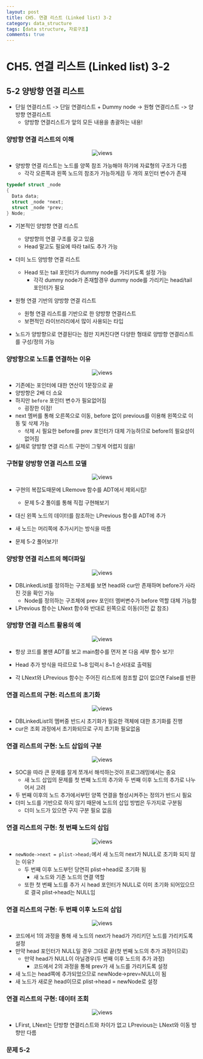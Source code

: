 ```yaml
---
layout: post
title: CH5. 연결 리스트 (Linked list) 3-2
category: data_structure
tags: [data structure, 자료구조]
comments: true
---
```


# CH5. 연결 리스트 (Linked list) 3-2

## 5-2 양방향 연결 리스트
- 단일 연결리스트 -> 단일 연결리스트 + Dummy node -> 원형 연결리스트 -> 양방향 연결리스트
  - 양방향 연결리스트가 앞의 모든 내용을 총괄하는 내용!

### 양방향 연결 리스트의 이해

<center>
<figure>
<img src="/assets/post_img/data_structure/2019-03-22-data_structure/fig1.jpg" alt="views">
<figcaption> </figcaption>
</figure>
</center>

- 양방향 연결 리스트는 노드를 양쪽 참조 가능해야 하기에 자료형의 구조가 다름
  - 각각 오른쪽과 왼쪽 노드의 참조가 가능하게끔 두 개의 포인터 변수가 존재

```c
typedef struct _node
{
  Data data;
  struct _node *next;
  struct _node *prev;
} Node;
```

- 기본적인 양방향 연결 리스트
  - 양방향의 연결 구조를 갖고 있음
  - Head 말고도 필요에 따라 tail도 추가 가능
- 더미 노드 양방향 연결 리스트
  - Head 또는 tail 포인터가 dummy node를 가리키도록 설정 가능
    - 각각 dummy node가 존재할경우 dummy node를 가리키는 head/tail 포인터가 필요
- 원형 연결 기반의 양방향 연결 리스트
  - 원형 연결 리스트를 기반으로 한 양방향 연결리스트
  - 보편적인 라이브러리에서 많이 사용되는 타입

- 노드가 양방향으로 연결된다는 점만 지켜진다면 다양한 형태로 양방향 연결리스트를 구성/정의 가능

### 양방향으로 노드를 연결하는 이유

<center>
<figure>
<img src="/assets/post_img/data_structure/2019-03-22-data_structure/fig2.jpg" alt="views">
<figcaption> </figcaption>
</figure>
</center>

- 기존에는 포인터에 대한 연산이 1문장으로 끝
- 양방향은 2배 더 소요
- 하지만 `before` 포인터 변수가 필요없어짐
  - 굉장한 이점!
- next 멤버를 통해 오른쪽으로 이동, before 없이 previous를 이용해 왼쪽으로 이동 및 삭제 가능
  - 삭제 시 필요한 before를 prev 포인터가 대체 가능하므로 before의 필요성이 없어짐
- 실제로 양방향 연결 리스트 구현이 그렇게 어렵지 않음!

### 구현할 양방향 연결 리스트 모델

<center>
<figure>
<img src="/assets/post_img/data_structure/2019-03-22-data_structure/fig3.jpg" alt="views">
<figcaption> </figcaption>
</figure>
</center>

- 구현의 복잡도때문에 LRemove 함수를 ADT에서 제외시킴!
  - 문제 5-2 풀이를 통해 직접 구현해보기
- 대신 왼쪽 노드의 데이터를 참조하는 LPrevious 함수를 ADT에 추가
- 새 노드는 머리쪽에 추가시키는 방식을 따름

- 문제 5-2 풀어보기!

### 양방향 연결 리스트의 헤더파일

<center>
<figure>
<img src="/assets/post_img/data_structure/2019-03-22-data_structure/fig4.jpg" alt="views">
<figcaption> </figcaption>
</figure>
</center>

- DBLinkedList를 정의하는 구조체를 보면 head와 cur만 존재하며 before가 사라진 것을 확인 가능
  - Node를 정의하는 구조체에 prev 포인터 멤버변수가 before 역할 대체 가능함
- LPrevious 함수는 LNext 함수와 반대로 왼쪽으로 이동(이전 값 참조)

### 양방향 연결 리스트 활용의 예

<center>
<figure>
<img src="/assets/post_img/data_structure/2019-03-22-data_structure/fig5.jpg" alt="views">
<figcaption> </figcaption>
</figure>
</center>

- 항상 코드를 볼땐 ADT를 보고 main함수를 먼저 본 다음 세부 함수 보기!

- Head 추가 방식을 따르므로 1~8 입력시 8~1 순서대로 출력됨
- 각 LNext와 LPrevious 함수는 주어진 리스트에 참조할 값이 없으면 False를 반환

### 연결 리스트의 구현: 리스트의 초기화

<center>
<figure>
<img src="/assets/post_img/data_structure/2019-03-22-data_structure/fig6.jpg" alt="views">
<figcaption> </figcaption>
</figure>
</center>

- DBLinkedList의 멤버중 반드시 초기화가 필요한 객체에 대한 초기화를 진행
- cur은 조회 과정에서 초기화되므로 구지 초기화 필요없음

### 연결 리스트의 구현: 노드 삽입의 구분

<center>
<figure>
<img src="/assets/post_img/data_structure/2019-03-22-data_structure/fig7.jpg" alt="views">
<figcaption> </figcaption>
</figure>
</center>

- SOC을 따라 큰 문제를 잘게 쪼개서 해석하는것이 프로그래밍에서는 중요
  - 새 노드 삽입의 문제를 첫 번째 노드의 추가와 두 번째 이후 노드의 추가로 나누어서 고려
- 두 번째 이후의 노드 추가에서부턴 양쪽 연결을 형성시켜주는 정의가 반드시 필요
- 더미 노드를 기반으로 하지 않기 때문에 노드의 삽입 방법은 두가지로 구분됨
  - 더미 노드가 있으면 구지 구분 필요 없음

### 연결 리스트의 구현: 첫 번째 노드의 삽입

<center>
<figure>
<img src="/assets/post_img/data_structure/2019-03-22-data_structure/fig8.jpg" alt="views">
<figcaption> </figcaption>
</figure>
</center>

- `newNode->next = plist->head;`에서 새 노드의 next가 NULL로 초기화 되지 않는 이유?
  - 두 번째 이후 노드부턴 당연히 plist->head로 초기화 됨
    - 새 노드와 기존 노드의 연결 역할
  - 또한 첫 번째 노드를 추가 시 head 포인터가 NULL로 이미 초기화 되어있으므로 결국 plist->head는 NULL임

### 연결 리스트의 구현: 두 번째 이후 노드의 삽입

<center>
<figure>
<img src="/assets/post_img/data_structure/2019-03-22-data_structure/fig9.jpg" alt="views">
<figcaption> </figcaption>
</figure>
</center>

- 코드에서 1의 과정을 통해 새 노드의 next가 head가 가리키던 노드를 가리키도록 설정
- 만약 head 포인터가 NULL일 경우 그대로 끝(첫 번째 노드의 추가 과정이므로)
  - 만약 head가 NULL이 아닐경우(두 번째 이후 노드의 추가 과정)
    - 코드에서 2의 과정을 통해 prev가 새 노드를 가리키도록 설정
- 새 노드는 head쪽에 추가되었으므로 newNode->prev=NULL이 됨
- 새 노드가 새로운 head이므로 plist->head = newNode로 설정

### 연결 리스트의 구현: 데이터 조회

<center>
<figure>
<img src="/assets/post_img/data_structure/2019-03-22-data_structure/fig10.jpg" alt="views">
<figcaption> </figcaption>
</figure>
</center>

- LFirst, LNext는 단방향 연결리스트와 차이가 없고 LPrevious는 LNext와 이동 방향만 다름

### 문제 5-2



